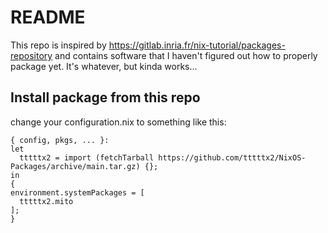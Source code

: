 # README
This repo is inspired by https://gitlab.inria.fr/nix-tutorial/packages-repository and contains software that I haven't figured out how to properly package yet. It's whatever, but kinda works...


## Install package from this repo
change your configuration.nix to something like this:
```
{ config, pkgs, ... }:
let
  tttttx2 = import (fetchTarball https://github.com/tttttx2/NixOS-Packages/archive/main.tar.gz) {};
in
{
environment.systemPackages = [
  tttttx2.mito
];
}
```
